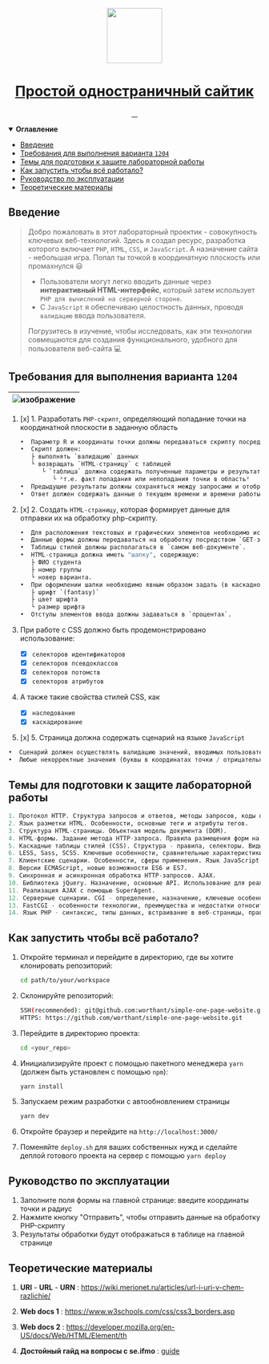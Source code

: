 <p align="center">
  <a href="https://ibb.co/Sv4F0Yq">
    <picture>
      <img src="https://i.ibb.co/nkNxfdh/html.png" height="110">
    </picture>
    <h1 align="center">Простой одностраничный сайтик</h1>
  </a>
</p>

<p align="center">
  <a aria-label="Размер репозитория" href="https://github.com/worthant/simple-one-page-website">
    <img alt="" src="https://img.shields.io/github/repo-size/worthant/simple-one-page-website?style=for-the-badge&logo=github">
  </a>
  <a aria-label="Английская версия" href="./README.md">
    <img alt="" src="https://img.shields.io/badge/translation-EU-red?style=for-the-badge">
  </a>
  <a aria-label="Сборка" href="https://github.com/worthant/simple-one-page-website/actions">
    <img alt="" src="https://img.shields.io/github/actions/workflow/status/worthant/simple-one-page-website/php.yaml?branch=main&style=for-the-badge&logo=github-actions">
  </a>
  <a aria-label="Лицензия" href="./LICENSE">
    <img alt="" src="https://img.shields.io/github/license/worthant/simple-one-page-website?style=for-the-badge">
  </a>
</p>

<details open>
   <summary><b>Оглавление</b></summary>

- [Введение](#введение)
- [Требования для выполнения варианта `1204`](#требования)
- [Темы для подготовки к защите лабораторной работы](#защита)
- [Как запустить чтобы всё работало?](#как-запустить-чтобы-всё-работало)
- [Руководство по эксплуатации](#руководство-по-эксплуатации)
- [Теоретические материалы](#теоретические-материалы)

</details>

## Введение

> Добро пожаловать в этот лабораторный проектик - совокупность ключевых веб-технологий. Здесь я создал ресурс, разработка которого включает `PHP`, `HTML`, `CSS`, и `JavaScript`. А назначение сайта - небольшая игра. Попал ты точкой в координатную плоскость или промахнулся :smiley:
>
> - Пользователи могут легко вводить данные через **интерактивный HTML-интерфейс**,
> который затем использует `PHP для вычислений на серверной стороне`.
> - С `JavaScript` я обеспечиваю целостность данных, проводя `валидацию` ввода пользователя.
>
> Погрузитесь в изучение, чтобы исследовать, как эти технологии совмещаются для создания функционального, удобного для пользователя веб-сайта :computer:

<a id="требования"></a>

## Требования для выполнения варианта `1204`

   |![изображение](https://github.com/worthant/simple-one-page-website/assets/43885024/4e3bc97e-313b-4592-9476-2a8cd112fe10)|
   |:-:|

1. [x] 1. Разработать `PHP-скрипт`, определяющий попадание точки на координатной плоскости в заданную область

   ```python
   •  Параметр R и координаты точки должны передаваться скрипту посредством `HTTP-запроса`. 
   •  Скрипт должен:
      ├ выполнять `валидацию` данных
      └ возвращать `HTML-страницу` с таблицей
         └ `таблица` должна содержать полученные параметры и результат вычислений
            └ *т.е. факт попадания или непопадания точки в область* 
   •  Предыдущие результаты должны сохраняться между запросами и отображаться в таблице.
   •  Ответ должен содержать данные о текущем времени и времени работы скрипта.
   ```

2. [x] 2. Создать `HTML-страницу`, которая формирует данные для отправки их на обработку php-скрипту.

   ```python
   •  Для расположения текстовых и графических элементов необходимо использовать `блочную верстку`.
   •  Данные формы должны передаваться на обработку посредством `GET-запроса`.
   •  Таблицы стилей должны располагаться в `самом веб-документе`.
   •  HTML-страница должна иметь "шапку", содержащую:
      ├ ФИО студента
      ├ номер группы
      └ новер варианта. 
   •  При оформлении шапки необходимо явным образом задать (в каскадной таблице стилей):
      ├ шрифт `(fantasy)`
      ├ цвет шрифта
      └ размер шрифта
   •  Отступы элементов ввода должны задаваться в `процентах`.
   ```

3. При работе с CSS должно быть продемонстрировано использование:  
   - [x] `селекторов идентификаторов`
   - [x] `селекторов псевдоклассов`
   - [x] `селекторов потомств`
   - [x] `селекторов атрибутов`
4. А также такие свойства стилей CSS, как
   - [x] `наследование`  
   - [x] `каскадирование`  

5. [x] 5. Страница должна содержать сценарий на языке `JavaScript`

```python
•  Сценарий должен осуществлять валидацию значений, вводимых пользователем в поля формы
•  Любые некорректные значения (буквы в координатах точки / отрицательный радиус / ... ) должны блокироваться.
```

<a id="защита"></a>

## Темы для подготовки к защите лабораторной работы

```python
1. Протокол HTTP. Структура запросов и ответов, методы запросов, коды ответов сервера, заголовки запросов и ответов.
2. Язык разметки HTML. Особенности, основные теги и атрибуты тегов.
3. Структура HTML-страницы. Объектная модель документа (DOM).
4. HTML-формы. Задание метода HTTP-запроса. Правила размещения форм на страницах, виды полей ввода.
5. Каскадные таблицы стилей (CSS). Структура - правила, селекторы. Виды селекторов, особенности их применения. Приоритеты правил. Преимущества CSS перед непосредственным заданием стилей через атрибуты тегов.
6. LESS, Sass, SCSS. Ключевые особенности, сравнительные характеристики. Совместимость с браузерами, трансляция в "обычный" CSS.
7. Клиентские сценарии. Особенности, сферы применения. Язык JavaScript.
8. Версии ECMAScript, новые возможности ES6 и ES7.
9. Синхронная и асинхронная обработка HTTP-запросов. AJAX.
10. Библиотека jQuery. Назначение, основные API. Использование для реализации AJAX и работы с DOM.
11. Реализация AJAX с помощью SuperAgent.
12. Серверные сценарии. CGI - определение, назначение, ключевые особенности.
13. FastCGI - особенности технологии, преимущества и недостатки относительно CGI.
14. Язык PHP - синтаксис, типы данных, встраивание в веб-страницы, правила обработки HTTP-запросов. Особенности реализации принципов ООП в PHP.
```

## Как запустить чтобы всё работало?

1. Откройте терминал и перейдите в директорию, где вы хотите клонировать репозиторий:

   ```bash
   cd path/to/your/workspace
   ```

2. Cклонируйте репозиторий:

   ```bash
   SSH(recommended): git@github.com:worthant/simple-one-page-website.git
   HTTPS: https://github.com/worthant/simple-one-page-website.git
   ```

3. Перейдите в директорию проекта:

   ```bash
   cd <your_repo>
   ```

4. Инициализируйте проект с помощью пакетного менеджера `yarn` (должен быть установлен с помощью `npm`):

   ```bash
   yarn install
   ```

5. Запускаем режим разработки с автообновлением страницы

   ```bash
   yarn dev
   ```

6. Откройте браузер и перейдите на `http://localhost:3000/`

7. Поменяйте `deploy.sh` для ваших собственных нужд и сделайте деплой готового проекта на сервер с помощью `yarn deploy`

## Руководство по эксплуатации

1. Заполните поля формы на главной странице: введите координаты точки и радиус
2. Нажмите кнопку "Отправить", чтобы отправить данные на обработку PHP-скрипту
3. Результаты обработки будут отображаться в таблице на главной странице

## Теоретические материалы

1. **URI** - **URL** - **URN** : <https://wiki.merionet.ru/articles/url-i-uri-v-chem-razlichie/>

2. **Web docs 1** : <https://www.w3schools.com/css/css3_borders.asp>

3. **Web docs 2** : <https://developer.mozilla.org/en-US/docs/Web/HTML/Element/th>

4. **Достойный гайд на вопросы с se.ifmo** : [guide](https://docs.google.com/document/u/0/d/13eAoOwDXg1enr3eFeawcM76AAhufZljDA4XYcNYAyDg/mobilebasic)
